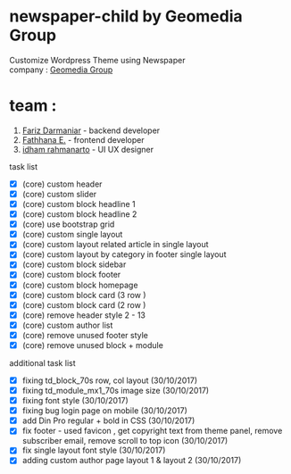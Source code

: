 # newspaper-child by Geomedia Group
Customize Wordpress Theme using Newspaper<br />
company : [Geomedia Group](https://geomedia.id/)

# team :
1. [Fariz Darmaniar](https://www.linkedin.com/in/haromy/) - backend developer
2. [Fathhana E.](https://www.linkedin.com/in/fathhana-euclidea/) - frontend developer
3. [idham rahmanarto](https://www.linkedin.com/in/idham-rahmanarto-1257a348/) - UI UX designer

task list
- [x] \(core) custom header
- [x] \(core) custom slider
- [x] \(core) custom block headline 1
- [x] \(core) custom block headline 2
- [x] \(core) use bootstrap grid
- [x] \(core) custom single layout
- [x] \(core) custom layout related article in single layout
- [x] \(core) custom layout by category in footer single layout
- [x] \(core) custom block sidebar
- [x] \(core) custom block footer
- [x] \(core) custom block homepage
- [x] \(core) custom block card (3 row )
- [x] \(core) custom block card (2 row )
- [x] \(core) remove header style 2 - 13
- [x] \(core) custom author list
- [x] \(core) remove unused footer style
- [x] \(core) remove unused block + module

additional task list
- [x] fixing td_block_70s  row, col layout (30/10/2017)
- [x] fixing td_module_mx1_70s image size (30/10/2017)
- [x] fixing font style (30/10/2017)
- [x] fixing bug login page on mobile (30/10/2017)
- [x] add Din Pro regular + bold in CSS (30/10/2017)
- [x] fix footer - used favicon , get copyright text from theme panel, remove subscriber email, remove scroll to top icon (30/10/2017)
- [x] fix single layout font style (30/10/2017)
- [x] adding custom author page layout 1 & layout 2 (30/10/2017)